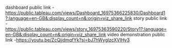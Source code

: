 dashboard public link - https://public.tableau.com/views/Dashboard_16975366225830/Dashboard1?:language=en-GB&:display_count=n&:origin=viz_share_link 
story public link -https://public.tableau.com/views/story_16975363590220/Story1?:language=en-GB&:display_count=n&:origin=viz_share_link
video demonstration public link -https://youtu.be/ZcQjjdmqfYk?si=bJ7hWyglzcXVlHy3
